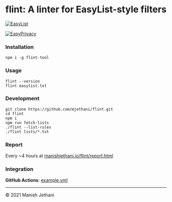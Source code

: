 # flint: A linter for EasyList-style filters

[![EasyList](https://github.com/mjethani/flint/actions/workflows/easylist.yml/badge.svg)](https://github.com/mjethani/flint/actions/workflows/easylist.yml)

[![EasyPrivacy](https://github.com/mjethani/flint/actions/workflows/easyprivacy.yml/badge.svg)](https://github.com/mjethani/flint/actions/workflows/easyprivacy.yml)

### Installation

```
npm i -g flint-tool
```

### Usage

```
flint --version
flint easylist.txt
```

### Development

```
git clone https://github.com/mjethani/flint.git
cd flint
npm i
npm run fetch-lists
./flint --list-rules
./flint lists/*.txt
```

### Report

Every ~4 hours at [manishjethani.io/flint/report.html](https://manishjethani.io/flint/report.html)

### Integration

__GitHub Actions__: [example.yml](https://gist.github.com/mjethani/eb43063309fde1fce1b29b95304a68b0)

---

&copy; 2021 Manish Jethani
